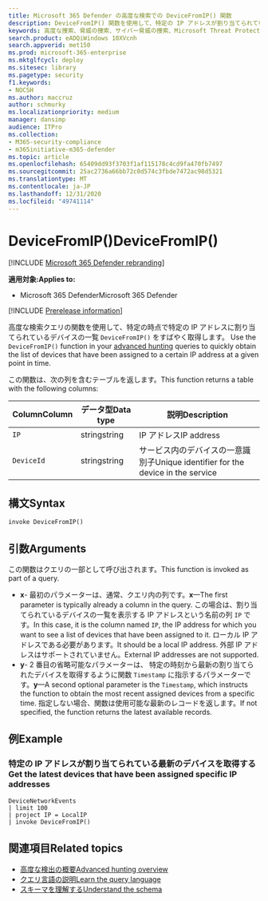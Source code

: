 ```yaml
---
title: Microsoft 365 Defender の高度な検索での DeviceFromIP() 関数
description: DeviceFromIP() 関数を使用して、特定の IP アドレスが割り当てられているデバイスを取得する方法について説明します。
keywords: 高度な捜索、脅威の捜索、サイバー脅威の捜索、Microsoft Threat Protection、Microsoft 365、mtp、m365、検索、クエリ、テレメトリ、スキーマ リファレンス、kusto、device、devicefromIP、function、enrichment
search.product: eADQiWindows 10XVcnh
search.appverid: met150
ms.prod: microsoft-365-enterprise
ms.mktglfcycl: deploy
ms.sitesec: library
ms.pagetype: security
f1.keywords:
- NOCSH
ms.author: maccruz
author: schmurky
ms.localizationpriority: medium
manager: dansimp
audience: ITPro
ms.collection:
- M365-security-compliance
- m365initiative-m365-defender
ms.topic: article
ms.openlocfilehash: 65409dd93f3703f1af115178c4cd9fa470fb7497
ms.sourcegitcommit: 25ac2736a66bb72c0d574c3fbde7472ac98d5321
ms.translationtype: MT
ms.contentlocale: ja-JP
ms.lasthandoff: 12/31/2020
ms.locfileid: "49741114"
---
```

# <a name="devicefromip"></a><span data-ttu-id="b09b2-104">DeviceFromIP()</span><span class="sxs-lookup"><span data-stu-id="b09b2-104">DeviceFromIP()</span></span>

[!INCLUDE [Microsoft 365 Defender rebranding](../includes/microsoft-defender.md)]


<span data-ttu-id="b09b2-105">**適用対象:**</span><span class="sxs-lookup"><span data-stu-id="b09b2-105">**Applies to:**</span></span>
- <span data-ttu-id="b09b2-106">Microsoft 365 Defender</span><span class="sxs-lookup"><span data-stu-id="b09b2-106">Microsoft 365 Defender</span></span>


[!INCLUDE [Prerelease information](../includes/prerelease.md)]


<span data-ttu-id="b09b2-107">高度な検索クエリの関数を使用して、特定の時点で特定の IP アドレスに割り当てられているデバイスの一覧 `DeviceFromIP()` をすばやく取得します。 [](advanced-hunting-overview.md)</span><span class="sxs-lookup"><span data-stu-id="b09b2-107">Use the `DeviceFromIP()` function in your [advanced hunting](advanced-hunting-overview.md) queries to quickly obtain the list of devices that have been assigned to a certain IP address at a given point in time.</span></span> 

<span data-ttu-id="b09b2-108">この関数は、次の列を含むテーブルを返します。</span><span class="sxs-lookup"><span data-stu-id="b09b2-108">This function returns a table with the following columns:</span></span>

| <span data-ttu-id="b09b2-109">Column</span><span class="sxs-lookup"><span data-stu-id="b09b2-109">Column</span></span> | <span data-ttu-id="b09b2-110">データ型</span><span class="sxs-lookup"><span data-stu-id="b09b2-110">Data type</span></span> | <span data-ttu-id="b09b2-111">説明</span><span class="sxs-lookup"><span data-stu-id="b09b2-111">Description</span></span> |
|------------|-------------|-------------|
| `IP` | <span data-ttu-id="b09b2-112">string</span><span class="sxs-lookup"><span data-stu-id="b09b2-112">string</span></span> | <span data-ttu-id="b09b2-113">IP アドレス</span><span class="sxs-lookup"><span data-stu-id="b09b2-113">IP address</span></span>  |
| `DeviceId` | <span data-ttu-id="b09b2-114">string</span><span class="sxs-lookup"><span data-stu-id="b09b2-114">string</span></span> | <span data-ttu-id="b09b2-115">サービス内のデバイスの一意識別子</span><span class="sxs-lookup"><span data-stu-id="b09b2-115">Unique identifier for the device in the service</span></span> |


## <a name="syntax"></a><span data-ttu-id="b09b2-116">構文</span><span class="sxs-lookup"><span data-stu-id="b09b2-116">Syntax</span></span>

```kusto
invoke DeviceFromIP()
```

## <a name="arguments"></a><span data-ttu-id="b09b2-117">引数</span><span class="sxs-lookup"><span data-stu-id="b09b2-117">Arguments</span></span>

<span data-ttu-id="b09b2-118">この関数はクエリの一部として呼び出されます。</span><span class="sxs-lookup"><span data-stu-id="b09b2-118">This function is invoked as part of a query.</span></span>

- <span data-ttu-id="b09b2-119">**x**- 最初のパラメーターは、通常、クエリ内の列です。</span><span class="sxs-lookup"><span data-stu-id="b09b2-119">**x**—The first parameter is typically already a column in the query.</span></span> <span data-ttu-id="b09b2-120">この場合は、割り当てられているデバイスの一覧を表示する IP アドレスという名前の列 `IP` です。</span><span class="sxs-lookup"><span data-stu-id="b09b2-120">In this case, it is the column named `IP`, the IP address for which you want to see a list of devices that have been assigned to it.</span></span> <span data-ttu-id="b09b2-121">ローカル IP アドレスである必要があります。</span><span class="sxs-lookup"><span data-stu-id="b09b2-121">It should be a local IP address.</span></span> <span data-ttu-id="b09b2-122">外部 IP アドレスはサポートされていません。</span><span class="sxs-lookup"><span data-stu-id="b09b2-122">External IP addresses are not supported.</span></span>
- <span data-ttu-id="b09b2-123">**y**- 2 番目の省略可能なパラメーターは、 特定の時刻から最新の割り当てられたデバイスを取得するように関数 `Timestamp` に指示するパラメーターです。</span><span class="sxs-lookup"><span data-stu-id="b09b2-123">**y**—A second optional parameter is the `Timestamp`, which instructs the function to obtain the most recent assigned devices from a specific time.</span></span> <span data-ttu-id="b09b2-124">指定しない場合、関数は使用可能な最新のレコードを返します。</span><span class="sxs-lookup"><span data-stu-id="b09b2-124">If not specified, the function returns the latest available records.</span></span>

## <a name="example"></a><span data-ttu-id="b09b2-125">例</span><span class="sxs-lookup"><span data-stu-id="b09b2-125">Example</span></span>


### <a name="get-the-latest-devices-that-have-been-assigned-specific-ip-addresses"></a><span data-ttu-id="b09b2-126">特定の IP アドレスが割り当てられている最新のデバイスを取得する</span><span class="sxs-lookup"><span data-stu-id="b09b2-126">Get the latest devices that have been assigned specific IP addresses</span></span>

```kusto
DeviceNetworkEvents 
| limit 100 
| project IP = LocalIP 
| invoke DeviceFromIP()
```

## <a name="related-topics"></a><span data-ttu-id="b09b2-127">関連項目</span><span class="sxs-lookup"><span data-stu-id="b09b2-127">Related topics</span></span>
- [<span data-ttu-id="b09b2-128">高度な検出の概要</span><span class="sxs-lookup"><span data-stu-id="b09b2-128">Advanced hunting overview</span></span>](advanced-hunting-overview.md)
- [<span data-ttu-id="b09b2-129">クエリ言語の説明</span><span class="sxs-lookup"><span data-stu-id="b09b2-129">Learn the query language</span></span>](advanced-hunting-query-language.md)
- [<span data-ttu-id="b09b2-130">スキーマを理解する</span><span class="sxs-lookup"><span data-stu-id="b09b2-130">Understand the schema</span></span>](advanced-hunting-schema-tables.md)

